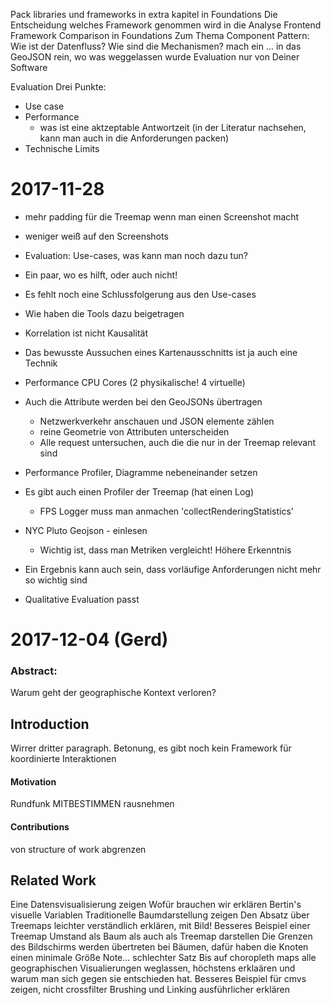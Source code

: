 Pack libraries und frameworks in extra kapitel in Foundations
Die Entscheidung welches Framework genommen wird in die Analyse
Frontend Framework Comparison in Foundations
Zum Thema Component Pattern: Wie ist der Datenfluss? Wie sind die Mechanismen?
mach ein ... in das GeoJSON rein, wo was weggelassen wurde
Evaluation nur von Deiner Software

Evaluation
Drei Punkte:
* Use case
* Performance
  * was ist eine aktzeptable Antwortzeit (in der Literatur nachsehen, kann man
    auch in die Anforderungen packen)
* Technische Limits


 # 2017-11-28

 * mehr padding für die Treemap wenn man einen Screenshot macht
 * weniger weiß auf den Screenshots
 * Evaluation: Use-cases, was kann man noch dazu tun?
 * Ein paar, wo es hilft, oder auch nicht!
 * Es fehlt noch eine Schlussfolgerung aus den Use-cases
 * Wie haben die Tools dazu beigetragen
 * Korrelation ist nicht Kausalität
 * Das bewusste Aussuchen eines Kartenausschnitts ist ja auch eine Technik
 * Performance CPU Cores (2 physikalische! 4 virtuelle)
 * Auch die Attribute werden bei den GeoJSONs übertragen
   * Netzwerkverkehr anschauen und JSON elemente zählen
   * reine Geometrie von Attributen unterscheiden
   * Alle request untersuchen, auch die die nur in der Treemap relevant sind
* Performance Profiler, Diagramme nebeneinander setzen
* Es gibt auch einen Profiler der Treemap (hat einen Log)
  * FPS Logger muss man anmachen 'collectRenderingStatistics'
* NYC Pluto Geojson - einlesen 
  * Wichtig ist, dass man Metriken vergleicht! Höhere Erkenntnis

* Ein Ergebnis kann auch sein, dass vorläufige Anforderungen nicht mehr so
  wichtig sind
* Qualitative Evaluation passt

# 2017-12-04 (Gerd)

### Abstract:
Warum geht der geographische Kontext verloren?

## Introduction
Wirrer dritter paragraph.
Betonung, es gibt noch kein Framework für koordinierte Interaktionen
#### Motivation
Rundfunk MITBESTIMMEN rausnehmen
#### Contributions
von structure of work abgrenzen

## Related Work
Eine Datensvisualisierung zeigen
Wofür brauchen wir erklären Bertin's visuelle Variablen
Traditionelle Baumdarstellung zeigen
Den Absatz über Treemaps leichter verständlich erklären, mit Bild!
Besseres Beispiel einer Treemap
Umstand als Baum als auch als Treemap darstellen
Die Grenzen des Bildschirms werden übertreten bei Bäumen, dafür haben die Knoten
einen minimale Größe
Note... schlechter Satz
Bis auf choropleth maps alle geographischen Visualierungen weglassen, höchstens
erklaären und warum man sich gegen sie entschieden hat.
Besseres Beispiel für cmvs zeigen, nicht crossfilter
Brushing und Linking ausführlicher erklären




